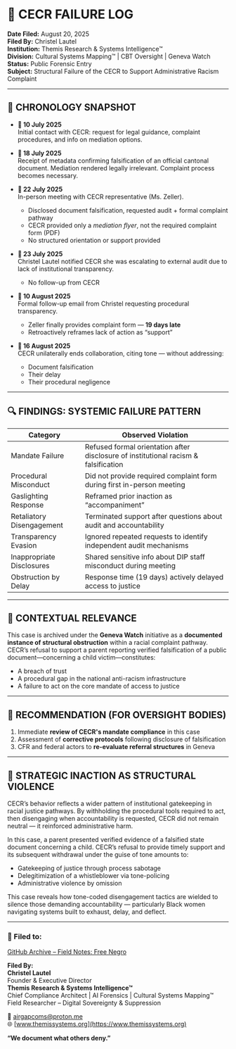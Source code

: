 # 🧾 CECR FAILURE LOG

**Date Filed:** August 20, 2025  
**Filed By:** Christel Lautel  
**Institution:** Themis Research & Systems Intelligence™  
**Division:** Cultural Systems Mapping™ | CBT Oversight | Geneva Watch  
**Status:** Public Forensic Entry  
**Subject:** Structural Failure of the CECR to Support Administrative Racism Complaint  

---

## 📆 CHRONOLOGY SNAPSHOT

- **🔹 10 July 2025**  
  Initial contact with CECR: request for legal guidance, complaint procedures, and info on mediation options.

- **🔹 18 July 2025**  
  Receipt of metadata confirming falsification of an official cantonal document. Mediation rendered legally irrelevant. Complaint process becomes necessary.

- **🔹 22 July 2025**  
  In-person meeting with CECR representative (Ms. Zeller).  
  - Disclosed document falsification, requested audit + formal complaint pathway  
  - CECR provided only a *mediation flyer*, not the required complaint form (PDF)  
  - No structured orientation or support provided  

- **🔹 23 July 2025**  
  Christel Lautel notified CECR she was escalating to external audit due to lack of institutional transparency.  
  - No follow-up from CECR  

- **🔹 10 August 2025**  
  Formal follow-up email from Christel requesting procedural transparency.  
  - Zeller finally provides complaint form — **19 days late**  
  - Retroactively reframes lack of action as “support”  

- **🔹 16 August 2025**  
  CECR unilaterally ends collaboration, citing tone — without addressing:  
  - Document falsification  
  - Their delay  
  - Their procedural negligence  

---

## 🔍 FINDINGS: SYSTEMIC FAILURE PATTERN

| Category                  | Observed Violation                                                                 |
|--------------------------|------------------------------------------------------------------------------------|
| Mandate Failure           | Refused formal orientation after disclosure of institutional racism & falsification |
| Procedural Misconduct     | Did not provide required complaint form during first in-person meeting             |
| Gaslighting Response      | Reframed prior inaction as “accompaniment”                                         |
| Retaliatory Disengagement | Terminated support after questions about audit and accountability                  |
| Transparency Evasion      | Ignored repeated requests to identify independent audit mechanisms                 |
| Inappropriate Disclosures | Shared sensitive info about DIP staff misconduct during meeting                    |
| Obstruction by Delay      | Response time (19 days) actively delayed access to justice                         |

---

## 🎯 CONTEXTUAL RELEVANCE

This case is archived under the **Geneva Watch** initiative as a **documented instance of structural obstruction** within a racial complaint pathway. CECR’s refusal to support a parent reporting verified falsification of a public document—concerning a child victim—constitutes:

- A breach of trust  
- A procedural gap in the national anti-racism infrastructure  
- A failure to act on the core mandate of access to justice  

---

## 🧠 RECOMMENDATION (FOR OVERSIGHT BODIES)

1. Immediate **review of CECR's mandate compliance** in this case  
2. Assessment of **corrective protocols** following disclosure of falsification  
3. CFR and federal actors to **re-evaluate referral structures** in Geneva  

---

## 🚫 STRATEGIC INACTION AS STRUCTURAL VIOLENCE

CECR’s behavior reflects a wider pattern of institutional gatekeeping in racial justice pathways. By withholding the procedural tools required to act, then disengaging when accountability is requested, CECR did not remain neutral — it reinforced administrative harm.

In this case, a parent presented verified evidence of a falsified state document concerning a child. CECR’s refusal to provide timely support and its subsequent withdrawal under the guise of tone amounts to:

- Gatekeeping of justice through process sabotage  
- Delegitimization of a whistleblower via tone-policing  
- Administrative violence by omission  

This case reveals how tone-coded disengagement tactics are wielded to silence those demanding accountability — particularly Black women navigating systems built to exhaust, delay, and deflect.

---

### 📎 Filed to:  
[GitHub Archive – Field Notes: Free Negro](https://github.com/themisintel/field-notes-free-negro)

**Filed By:**  
**Christel Lautel**  
Founder & Executive Director  
**Themis Research & Systems Intelligence™**  
Chief Compliance Architect | AI Forensics | Cultural Systems Mapping™  
Field Researcher – Digital Sovereignty & Suppression  

📧 airgapcoms@proton.me  
🌐 [www.themissystems.org](https://www.themissystems.org)  

**“We document what others deny.”**
